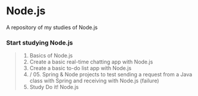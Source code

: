 # Node.js
A repository of my studies of Node.js <br>

### Start studying Node.js
> 01. Basics of Node.js <br>
> 02. Create a basic real-time chatting app with Node.js <br>
> 03. Create a basic to-do list app with Node.js <br>
> 04. / 05. Spring & Node projects to test sending a request from a Java class with Spring and receiving with Node.js (failure)
> 06. Study Do it! Node.js <br>
